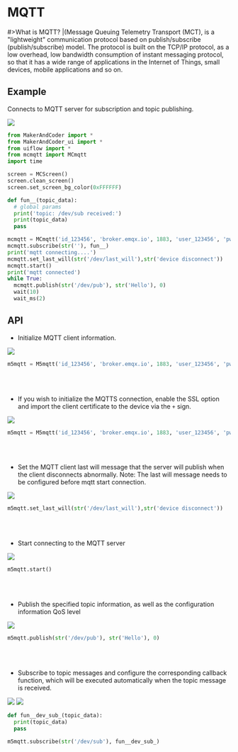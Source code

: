 # MQTT

#>What is MQTT? |(Message Queuing Telemetry Transport (MCT), is a "lightweight" communication protocol based on publish/subscribe (publish/subscribe) model. The protocol is built on the TCP/IP protocol, as a low overhead, low bandwidth consumption of instant messaging protocol, so that it has a wide range of applications in the Internet of Things, small devices, mobile applications and so on.

## Example

Connects to MQTT server for subscription and topic publishing.

<img class="blockly_svg" src="https://makerandcoder.com/MCLab/blockly/advanced/mqtt/uiflow_block_mqtt_example.svg"> 


```python
from MakerAndCoder import *
from MakerAndCoder_ui import *
from uiflow import *
from mcmqtt import MCmqtt
import time

screen = MCScreen()
screen.clean_screen()
screen.set_screen_bg_color(0xFFFFFF)

def fun__(topic_data):
  # global params
  print('topic: /dev/sub received:')
  print(topic_data)
  pass

mcmqtt = MCmqtt('id_123456', 'broker.emqx.io', 1883, 'user_123456', 'pwd_123456', 20)
mcmqtt.subscribe(str(''), fun__)
print('mqtt connecting....')
mcmqtt.set_last_will(str('/dev/last_will'),str('device disconnect'))
mcmqtt.start()
print('mqtt connected')
while True:
  mcmqtt.publish(str('/dev/pub'), str('Hello'), 0)
  wait(10)
  wait_ms(2)

```


## API
- Initialize MQTT client information.
<img class="blockly_svg" src="https://makerandcoder.com/MCLab/blockly/advanced/mqtt/uiflow_block_mqtt_set_client.svg"> 

```python
m5mqtt = M5mqtt('id_123456', 'broker.emqx.io', 1883, 'user_123456', 'pwd_123456', 20)

```


<br><br>
- If you wish to initialize the MQTTS connection, enable the SSL option and import the client certificate to the device via the `+` sign.
<img class="blockly_svg" src="https://makerandcoder.com/MCLab/blockly/advanced/mqtt/uiflow_block_mqtt_set_client_ssl.svg"> 

```python
m5mqtt = M5mqtt('id_123456', 'broker.emqx.io', 1883, 'user_123456', 'pwd_123456', 20, ssl = True, ssl_params = {'key': "/flash/res/certificate.pem.crt", 'cert': "/flash/res/private.pem.key"})
```
<br><br>
- Set the MQTT client last will message that the server will publish when the client disconnects abnormally. Note: The last will message needs to be configured before mqtt start connection.
<img class="blockly_svg" src="https://makerandcoder.com/MCLab/blockly/advanced/mqtt/uiflow_block_mqtt_set_last_will.svg"> 

```python
m5mqtt.set_last_will(str('/dev/last_will'),str('device disconnect'))
```


<br><br>
- Start connecting to the MQTT server
<img class="blockly_svg" src="https://makerandcoder.com/MCLab/blockly/advanced/mqtt/uiflow_block_mqtt_start.svg"> 

```python
m5mqtt.start()
```

<br><br>
- Publish the specified topic information, as well as the configuration information QoS level
<img class="blockly_svg" src="https://makerandcoder.com/MCLab/blockly/advanced/mqtt/uiflow_block_mqtt_publish.svg"> 

```python
m5mqtt.publish(str('/dev/pub'), str('Hello'), 0)
```


<br><br>
- Subscribe to topic messages and configure the corresponding callback function, which will be executed automatically when the topic message is received.
<img class="blockly_svg" src="https://makerandcoder.com/MCLab/blockly/advanced/mqtt/uiflow_block_mqtt_sub.svg"> 

<img class="blockly_svg" src="https://makerandcoder.com/MCLab/blockly/advanced/mqtt/uiflow_block_mqtt_get_topic_data.svg"> 

```python
def fun__dev_sub_(topic_data):
  print(topic_data)
  pass

m5mqtt.subscribe(str('/dev/sub'), fun__dev_sub_)
```



